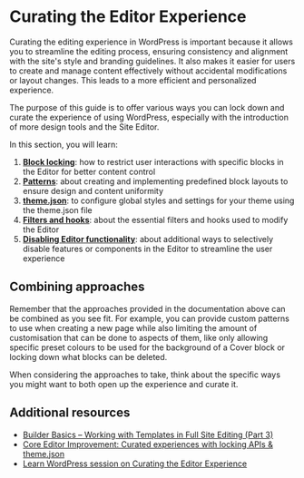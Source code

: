 # Curating the Editor Experience

Curating the editing experience in WordPress is important because it allows you to streamline the editing process, ensuring consistency and alignment with the site's style and branding guidelines. It also makes it easier for users to create and manage content effectively without accidental modifications or layout changes. This leads to a more efficient and personalized experience.

The purpose of this guide is to offer various ways you can lock down and curate the experience of using WordPress, especially with the introduction of more design tools and the Site Editor. 

In this section, you will learn:

1. [**Block locking**](https://developer.wordpress.org/block-editor/how-to-guides/curating-the-editor-experience/block-locking): how to restrict user interactions with specific blocks in the Editor for better content control
1. [**Patterns**](https://developer.wordpress.org/block-editor/how-to-guides/curating-the-editor-experience/patterns): about creating and implementing predefined block layouts to ensure design and content uniformity
1. [**theme.json**](https://developer.wordpress.org/block-editor/how-to-guides/curating-the-editor-experience/theme-json): to configure global styles and settings for your theme using the theme.json file
1. [**Filters and hooks**](https://developer.wordpress.org/block-editor/how-to-guides/curating-the-editor-experience/filters-and-hooks): about the essential filters and hooks used to modify the Editor
1. [**Disabling Editor functionality**](https://developer.wordpress.org/block-editor/how-to-guides/curating-the-editor-experience/disable-editor-functionality): about additional ways to selectively disable features or components in the Editor to streamline the user experience

## Combining approaches

Remember that the approaches provided in the documentation above can be combined as you see fit. For example, you can provide custom patterns to use when creating a new page while also limiting the amount of customisation that can be done to aspects of them, like only allowing specific preset colours to be used for the background of a Cover block or locking down what blocks can be deleted. 

When considering the approaches to take, think about the specific ways you might want to both open up the experience and curate it. 

## Additional resources

- [Builder Basics – Working with Templates in Full Site Editing (Part 3)](https://wordpress.tv/2022/05/24/nick-diego-builder-basics-working-with-templates-in-full-site-editing-part-3/)
- [Core Editor Improvement: Curated experiences with locking APIs & theme.json](https://make.wordpress.org/core/2022/02/09/core-editor-improvement-curated-experiences-with-locking-apis-theme-json/)
- [Learn WordPress session on Curating the Editor Experience](https://wordpress.tv/2022/07/22/nick-diego-curating-the-editor-experience/)
